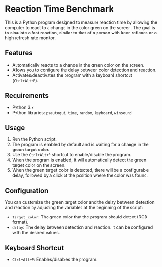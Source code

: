 # Reaction Time Benchmark

This is a Python program designed to measure reaction time by allowing the computer to react to a change in the color green on the screen. The goal is to simulate a fast reaction, similar to that of a person with keen reflexes or a high refresh rate monitor.

## Features

- Automatically reacts to a change in the green color on the screen.
- Allows you to configure the delay between color detection and reaction.
- Activates/deactivates the program with a keyboard shortcut (`Ctrl+Alt+P`).

## Requirements

- Python 3.x
- Python libraries: `pyautogui`, `time`, `random`, `keyboard`, `winsound`

## Usage

1. Run the Python script.
2. The program is enabled by default and is waiting for a change in the green target color.
3. Use the `Ctrl+Alt+P` shortcut to enable/disable the program.
4. When the program is enabled, it will automatically detect the green target color on the screen.
5. When the green target color is detected, there will be a configurable delay, followed by a click at the position where the color was found.

## Configuration

You can customize the green target color and the delay between detection and reaction by adjusting the variables at the beginning of the script:

- `target_color`: The green color that the program should detect (RGB format).
- `delay`: The delay between detection and reaction. It can be configured with the desired values.

## Keyboard Shortcut

- `Ctrl+Alt+P`: Enables/disables the program.
